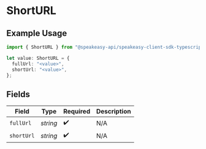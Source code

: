# ShortURL

## Example Usage

```typescript
import { ShortURL } from "@speakeasy-api/speakeasy-client-sdk-typescript/sdk/models/shared";

let value: ShortURL = {
  fullUrl: "<value>",
  shortUrl: "<value>",
};
```

## Fields

| Field              | Type               | Required           | Description        |
| ------------------ | ------------------ | ------------------ | ------------------ |
| `fullUrl`          | *string*           | :heavy_check_mark: | N/A                |
| `shortUrl`         | *string*           | :heavy_check_mark: | N/A                |